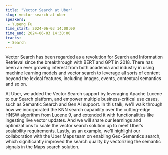 ```yaml
---
title: "Vector Search at Uber"
slug: vector-search-at-uber
speakers:
 - Yupeng Fu
time_start: 2024-06-03 14:00:00
time_end: 2024-06-03 14:30:00
tracks:
 - Search
---
```


Vector Search has been regarded as a revolution for Search and Information Retrieval since the breakthrough with BERT and GPT in 2018. There has been an ever growing interest from both academia and industry in using machine learning models and vector search to leverage all sorts of content beyond the lexical features, including images, events, contextual semantics and so on. 
 
 
 
 At Uber, we added the Vector Search support by leveraging Apache Lucene to our Search platform, and empower multiple business-critical use cases, such as Semantic Search and Gen AI support. In this talk, we'll walk through how we incorporated the KNN search capability over the cutting-edge HNSW algorithm from Lucene 9, and extended it with functionalities like ingesting live vector updates. And we will share our learnings and optimizations to scale the vector search solution up to meet Uber’s scalability requirements. Lastly, as an example, we'll highlight our collaboration with the Uber Maps team on enabling Geo-Semantics search, which significantly improved the search quality by vectorizing the semantic signals in the Maps search solution.